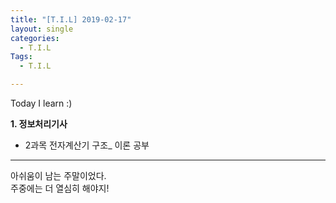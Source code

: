 ```yaml
---
title: "[T.I.L] 2019-02-17"
layout: single
categories:
  - T.I.L
Tags:
  - T.I.L

---
```

Today I learn :)

**1. 정보처리기사**  
* 2과목 전자계산기 구조_ 이론 공부  

  
***  
아쉬움이 남는 주말이었다.  
주중에는 더 열심히 해야지!  


  

 

   





